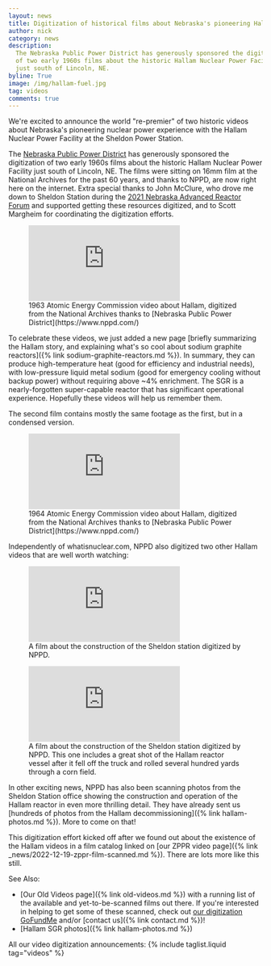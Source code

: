 ```yaml
---
layout: news
title: Digitization of historical films about Nebraska's pioneering Hallam Sodium Graphite Reactor.
author: nick
category: news
description:
  The Nebraska Public Power District has generously sponsored the digitization
  of two early 1960s films about the historic Hallam Nuclear Power Facility
  just south of Lincoln, NE.
byline: True
image: /img/hallam-fuel.jpg
tag: videos
comments: true
---
```


<div class="row">
<div class="col-md-8" markdown="1">

We're excited to announce the world "re-premier" of two historic videos about
Nebraska's pioneering nuclear power experience with the Hallam Nuclear Power
Facility at the Sheldon Power Station.

The [Nebraska Public Power District](https://www.nppd.com/) has generously
sponsored the digitization of two early 1960s films about the historic Hallam
Nuclear Power Facility just south of Lincoln, NE. The films were sitting on 16mm
film at the National Archives for the past 60 years, and thanks to NPPD, are now
right here on the internet. Extra special thanks to John McClure, who drove me
down to Sheldon Station during the [2021 Nebraska Advanced Reactor
Forum](https://advancednuclearcoalition.org/forum/) and supported getting these
resources digitized, and to Scott Margheim for coordinating the digitization
efforts.

<figure>
<div class="ratio ratio-16x9">
<iframe
src="https://www.youtube.com/embed/ey1MO_1DkL4?start=20" title="A video about
the Hallam SGR" frameborder="0" allow="accelerometer; autoplay; clipboard-write;
encrypted-media; gyroscope; picture-in-picture; web-share"
allowfullscreen></iframe> 
</div>
<figcaption markdown="1">1963 Atomic Energy Commission
video about Hallam, digitized from the National Archives thanks to [Nebraska
Public Power District](https://www.nppd.com/) 
</figcaption> 
</figure>

To celebrate these videos, we just added a new page [briefly summarizing the
Hallam story, and explaining what's so cool about sodium graphite reactors]({%
link sodium-graphite-reactors.md %}). In summary, they can produce
high-temperature heat (good for efficiency and industrial needs), with
low-pressure liquid metal sodium (good for emergency cooling without backup
power) without requiring above ~4% enrichment. The SGR is a nearly-forgotten
super-capable reactor that has significant operational experience. Hopefully
these videos will help us remember them.

The second film contains mostly the same footage as the first, but
in a condensed version.

<figure>
<div class="ratio ratio-16x9">
<iframe src="https://www.youtube.com/embed/H1kazdkkB5o"
title="YouTube video player" frameborder="0" allow="accelerometer; autoplay;
clipboard-write; encrypted-media; gyroscope; picture-in-picture; web-share"
allowfullscreen></iframe> 
</div>
<figcaption markdown="1">1964 Atomic Energy Commission
video about Hallam, digitized from the National Archives
thanks to [Nebraska Public Power District](https://www.nppd.com/)
</figcaption> 
</figure>

Independently of whatisnuclear.com, NPPD also digitized two other Hallam videos that
are well worth watching:

<figure>
<div class="ratio ratio-16x9">
<iframe src="https://www.youtube.com/embed/gV9FjSIEKUo" title="YouTube video player" frameborder="0" allow="accelerometer; autoplay; clipboard-write; encrypted-media; gyroscope; picture-in-picture; web-share" allowfullscreen></iframe>
</div>
<figcaption markdown="1">A film about the construction of the Sheldon station digitized by NPPD.
</figcaption> 
</figure>

<figure>
<div class="ratio ratio-16x9">
<iframe src="https://www.youtube.com/embed/hd7CJvZ6ZAg" title="YouTube video player" frameborder="0" allow="accelerometer; autoplay; clipboard-write; encrypted-media; gyroscope; picture-in-picture; web-share" allowfullscreen></iframe>
</div>
<figcaption markdown="1">A film about the construction of the Sheldon station digitized by NPPD. This one includes a great shot of the Hallam reactor vessel after it fell off the truck
and rolled several hundred yards through a corn field.
</figcaption> 
</figure>

In other exciting news, NPPD has also been scanning photos from
the Sheldon Station office showing the construction and operation of the Hallam
reactor in even more thrilling detail. They have already sent us [hundreds
of photos from the Hallam decommissioning]({% link hallam-photos.md %}).
More to come on that!

This digitization effort kicked off after we found out about the existence of the Hallam
videos in a film catalog linked on [our ZPPR video page]({% link _news/2022-12-19-zppr-film-scanned.md %}).
There are lots more like this still.

See Also:

- [Our Old Videos page]({% link old-videos.md %}) with a running list of the
  available and yet-to-be-scanned films out there. If you're interested in helping
  to get some of these scanned, check out [our digitization
  GoFundMe](https://www.gofundme.com/f/the-digitization-of-old-nuclear-energy-videos)
  and/or [contact us]({% link contact.md %})!
- [Hallam SGR photos]({% link hallam-photos.md %})

All our video digitization announcements:
{% include taglist.liquid tag="videos" %}

</div></div>
